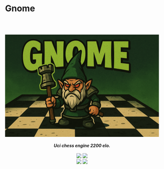 # Gnome

<div align="center" style="padding-top: 50px">
<img src="/Resources/gnome.png" />
    <br>
    <br>
    <b><i>Uci chess engine 2200 elo.</i></b>
    <br>
    <br>
    <img src="https://img.shields.io/github/downloads/Thibor/Gnome/total?color=critical&style=for-the-badge">
    <img src="https://img.shields.io/github/license/Thibor/Gnome?color=blue&style=for-the-badge">
    <br>
    <img src="https://img.shields.io/github/v/release/Thibor/Gnome?color=blue&label=Latest%20release&style=for-the-badge">
    <img src="https://img.shields.io/github/last-commit/Thibor/Gnome?color=critical&style=for-the-badge">
</div>
